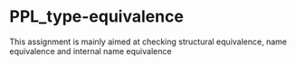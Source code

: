 # PPL_type-equivalence
This assignment is mainly aimed at checking structural equivalence, name equivalence and internal name equivalence
